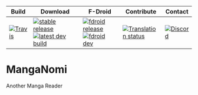
| Build | Download | F-Droid | Contribute | Contact |
|-------|----------|---------|------------|---------|
| [![Travis](https://img.shields.io/travis/mangaMag/MangaNomi.svg)](https://travis-ci.org/mangaMag/MangaNom) | [![stable release](https://img.shields.io/github/release/inorichi/tachiyomi.svg?maxAge=3600&label=stable)](https://github.com/inorichi/tachiyomi/releases) [![latest dev build](https://img.shields.io/badge/dev-latest%20build-blue.svg)](#/latest) | [![fdroid release](https://img.shields.io/badge/stable-f--droid.org-blue.svg)](https://f-droid.org/repository/browse/?fdid=#) [![fdroid dev](https://img.shields.io/badge/dev-wiki-blue.svg)](//github.com/mangaMag/MangaNomi/wiki/F-Droid-for-dev-versions) | [![Translation status](https://hosted.weblate.org/widgets/tachiyomi/-/svg-badge.svg)](https://hosted.weblate.org/engage/tachiyomi/?utm_source=widget) | [![Discord](https://img.shields.io/discord/349436576037732353.svg)](https://discord.gg/dCESP6a) |

# MangaNomi
Another Manga Reader
